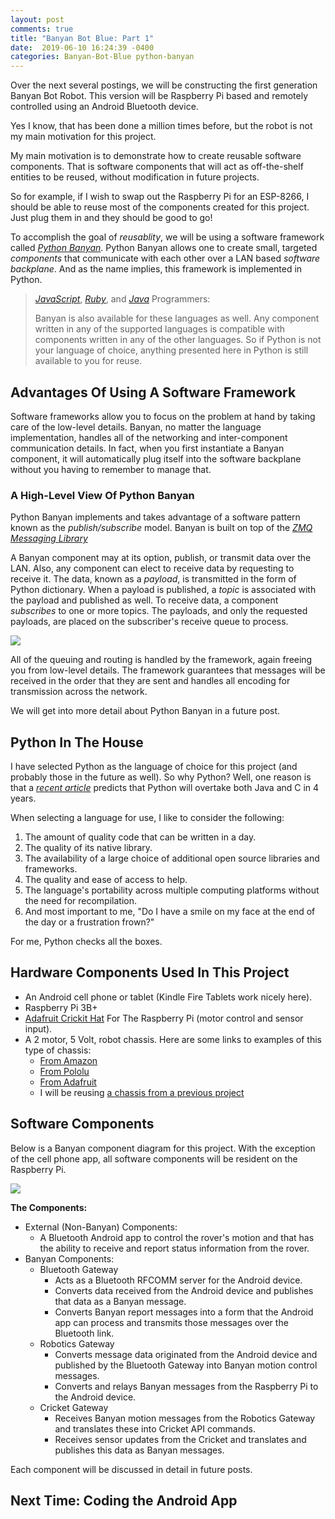 ```yaml
---
layout: post
comments: true
title: "Banyan Bot Blue: Part 1"
date:  2019-06-10 16:24:39 -0400
categories: Banyan-Bot-Blue python-banyan
---
```


Over the next several postings, we will be constructing the first generation
Banyan Bot Robot. This version will be
Raspberry Pi based and remotely controlled using an Android Bluetooth device. 

Yes I know, that has been
done a million times before, but the robot is not my main motivation for this project.

My main motivation is to demonstrate how to create reusable software components. That is software
components that will act as off-the-shelf entities to be reused, without modification in future projects.

So for example, if I wish to swap out the Raspberry Pi for an ESP-8266, 
I should be able to reuse most of the components created for this project. Just plug them
in and they should be good to go!

To accomplish the goal of *reusablity*, we will be using a software
framework called [*Python Banyan*](https://mryslab.github.io/python_banyan/#). Python Banyan allows one to create small, targeted
*components* that communicate with each other over a LAN based *software backplane*.
And as the name implies, this framework is implemented in Python.

> [*JavaScript*](https://github.com/MrYsLab/js-banyan), [*Ruby*](https://github.com/MrYsLab/rb_banyan), and [*Java*](https://github.com/MrYsLab/javabanyan) Programmers:
>
> Banyan is also available for these languages as well. 
> Any component written in any of the supported languages is compatible with
components written in any of the other languages. So if Python is not your language of choice,
anything presented here in Python is still available to you for reuse.

## Advantages Of Using A Software Framework

Software frameworks allow you to focus on the problem at hand by taking care of the low-level details. Banyan,
 no matter the language implementation, handles all of the
networking and inter-component communication details. In fact, when you first instantiate
a Banyan component, it will automatically plug itself into the software backplane without you having
to remember to manage that.

### A High-Level View Of Python Banyan

Python Banyan implements and takes advantage of a software pattern known as 
the *publish/subscribe* model. Banyan is built on top of the [*ZMQ Messaging Library*](http://zeromq.org/)

A Banyan component may at its option, publish, or transmit data over the LAN. Also, any component can elect to receive
data by requesting to receive it. The data, known as a *payload*, is transmitted in the form of Python dictionary.
When a payload is published, a *topic* is associated with the payload
and published as well.
To receive data, a component *subscribes* to one or more topics. The payloads, and only the
requested payloads, 
are placed on the subscriber's receive queue to process.

![]({{site.url}}/images/banyan-bot-blue-1/Banyan1.jpg)

All of the queuing and routing is handled by the framework, again freeing you from
low-level details. The framework guarantees that messages will be received in 
the order that they are sent and handles all encoding for transmission across the network.

We will get into more detail about Python Banyan in a future post.


## Python In The House
I have selected Python as the language of choice for this project (and probably those in the future 
as well). So why Python? Well, one reason is that a [*recent article*](https://www.zdnet.com/article/programming-languages-python-predicted-to-overtake-c-and-java-in-next-4-years/)
predicts that Python will overtake both Java and C in 4 years.

When selecting a language for use, I like to consider the following:

1. The amount of quality code that can be written in a day.
2. The quality of its native library.
3. The availability of a large choice of additional open source libraries and frameworks.
4. The quality and ease of access to help.
5. The language's portability across multiple computing platforms without the need for recompilation.
6. And most important to me,  "Do I have a smile on my face at the end of the day or a frustration
frown?"

For me, Python checks all the boxes.

## Hardware Components Used In This Project

* An Android cell phone or tablet (Kindle Fire Tablets work nicely here). 
* Raspberry Pi 3B+
* [Adafruit Crickit Hat](https://www.adafruit.com/product/3957) For The Raspberry Pi (motor control and sensor input).
* A 2 motor, 5 Volt, robot chassis. Here are some links to examples of this type of chassis:
  * [From Amazon](https://smile.amazon.com/Emgreat%C2%AE-Chassis-Encoder-wheels-Battery/dp/B00GLO5SMY/ref=sr_1_17?keywords=robot+chassis&qid=1560195956&s=gateway&sr=8-17_)
  * [From Pololu](https://www.pololu.com/product/3500)
  * [From Adafruit](https://www.adafruit.com/product/3216)
  * I will be reusing [a chassis from a previous project](https://www.sparkfun.com/products/12649)
  
  
## Software Components

Below is a Banyan component diagram for this project. With the exception of the cell phone app, all
software components will be resident on the Raspberry Pi.

![]({{site.url}}/images/banyan-bot-blue-1/bbb-data-flow.jpg)

**The Components:**

* External (Non-Banyan) Components:
  * A Bluetooth Android app to control the rover's motion and that has the ability to receive and report status information from 
the rover.
* Banyan Components:
  * Bluetooth Gateway
    * Acts as a Bluetooth RFCOMM server for the Android device.
    * Converts data received from the Android device and publishes that data as a Banyan message.
    * Converts Banyan report messages into a form that the Android app can process and transmits those messages over the Bluetooth link.
  * Robotics Gateway
    * Converts message data originated from the Android device and published by the Bluetooth Gateway into Banyan motion control messages.
    * Converts and relays Banyan messages from the Raspberry Pi to the Android device.
  * Cricket Gateway
    * Receives Banyan motion messages from the Robotics Gateway and translates these into Cricket API commands.
    * Receives sensor updates from the Cricket and translates and publishes this data as Banyan messages.

Each component will be discussed in detail in future posts.

## Next Time: Coding the Android App





